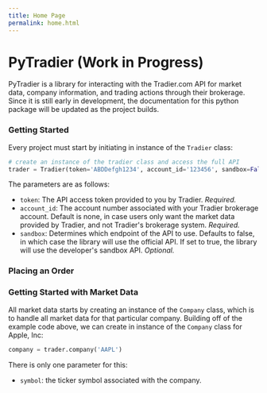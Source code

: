 ```yaml
---
title: Home Page
permalink: home.html
---
```


# PyTradier (Work in Progress)

PyTradier is a library for interacting with the Tradier.com API for market data, company information, and trading actions through their brokerage. Since it is still early in development, the documentation for this python package will be updated as the project builds. 

### Getting Started
Every project must start by initiating in instance of the ```Tradier``` class:
```python
# create an instance of the tradier class and access the full API
trader = Tradier(token='ABDDefgh1234', account_id='123456', sandbox=False)  
```
The parameters are as follows:
* ```token```: The API access token provided to you by Tradier. *Required.*
* ```account_id```: The account number associated with your Tradier brokerage account. Default is none, in case users only want the market data provided by Tradier, and not Tradier's brokerage system. *Required.*
* ```sandbox```: Determines which endpoint of the API to use. Defaults to false, in which case the library will use the official API. If set to true, the library will use the developer's sandbox API. *Optional.*  

### Placing an Order
### Getting Started with Market Data
All market data starts by creating an instance of the ```Company``` class, which is to handle all market data for that particular company. Building off of the example code above, we can create in instance of the ```Company``` class for Apple, Inc:
```python
company = trader.company('AAPL')
```
There is only one parameter for this:
* ```symbol```: the ticker symbol associated with the company. 

